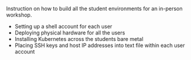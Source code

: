 
Instruction on how to build all the student environments for an in-person workshop.

* Setting up a shell account for each user
* Deploying physical hardware for all the users
* Installing Kubernetes across the students bare metal
* Placing SSH keys and host IP addresses into text file within each user account

